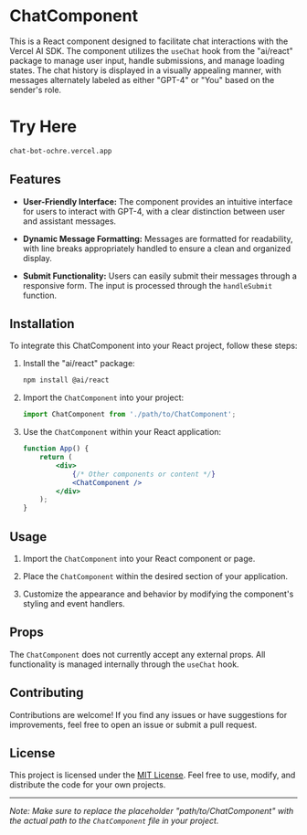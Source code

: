 # ChatComponent

This is a React  component designed to facilitate chat interactions with the Vercel AI SDK. The component utilizes the `useChat` hook from the "ai/react" package to manage user input, handle submissions, and manage loading states. The chat history is displayed in a visually appealing manner, with messages alternately labeled as either "GPT-4" or "You" based on the sender's role.

# Try Here 
```bash
chat-bot-ochre.vercel.app
```

## Features

- **User-Friendly Interface:** The component provides an intuitive interface for users to interact with GPT-4, with a clear distinction between user and assistant messages.

- **Dynamic Message Formatting:** Messages are formatted for readability, with line breaks appropriately handled to ensure a clean and organized display.

- **Submit Functionality:** Users can easily submit their messages through a responsive form. The input is processed through the `handleSubmit` function.

## Installation

To integrate this ChatComponent into your React project, follow these steps:

1. Install the "ai/react" package:

    ```bash
    npm install @ai/react
    ```

2. Import the `ChatComponent` into your project:

    ```javascript
    import ChatComponent from './path/to/ChatComponent';
    ```

3. Use the `ChatComponent` within your React application:

    ```jsx
    function App() {
        return (
            <div>
                {/* Other components or content */}
                <ChatComponent />
            </div>
        );
    }
    ```

## Usage

1. Import the `ChatComponent` into your React component or page.

2. Place the `ChatComponent` within the desired section of your application.

3. Customize the appearance and behavior by modifying the component's styling and event handlers.

## Props

The `ChatComponent` does not currently accept any external props. All functionality is managed internally through the `useChat` hook.

## Contributing

Contributions are welcome! If you find any issues or have suggestions for improvements, feel free to open an issue or submit a pull request.

## License

This project is licensed under the [MIT License](LICENSE). Feel free to use, modify, and distribute the code for your own projects.

---

*Note: Make sure to replace the placeholder "path/to/ChatComponent" with the actual path to the `ChatComponent` file in your project.*
